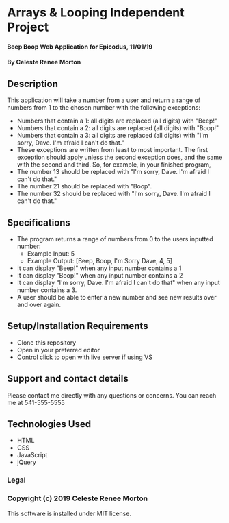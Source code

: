 # Arrays & Looping Independent Project
#### Beep Boop Web Application for Epicodus, 11/01/19
#### By Celeste Renee Morton
## Description
This application will take a number from a user and return a range of numbers from 1 to the chosen number with the following exceptions:
* Numbers that contain a 1: all digits are replaced (all digits) with "Beep!"
* Numbers that contain a 2: all digits are replaced (all digits) with "Boop!"
* Numbers that contain a 3: all digits are replaced (all digits) with "I'm sorry, Dave. I'm afraid I can't do that."
* These exceptions are written from least to most important. The first exception should apply unless the second exception does, and the same with the second and third. So, for example, in your finished program,
* The number 13 should be replaced with "I'm sorry, Dave. I'm afraid I can't do that."
* The number 21 should be replaced with "Boop".
* The number 32 should be replaced with "I'm sorry, Dave. I'm afraid I can't do that."
## Specifications
* The program returns a range of numbers from 0 to the users inputted number:
  * Example Input: 5
  * Example Output: [Beep, Boop, I'm Sorry Dave, 4, 5]
* It can display "Beep!" when any input number contains a 1
* It can display "Boop!" when any input number contains a 2
* It can display "I'm sorry, Dave. I'm afraid I can't do that" when any input number contains a 3.
* A user should be able to enter a new number and see new results over and over again.
## Setup/Installation Requirements
* Clone this repository
* Open in your preferred editor
* Control click to open with live server if using VS
## Support and contact details
Please contact me directly with any questions or concerns. You can reach me at 541-555-5555
## Technologies Used
* HTML
* CSS
* JavaScript
* jQuery
### Legal
### Copyright (c) 2019 Celeste Renee Morton
This software is installed under MIT license.